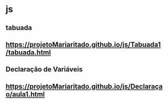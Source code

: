 # js
tabuada 
-------------------------------------------------------------
https://projetoMariaritado.github.io/js/Tabuada1/tabuada.html
-------------------------------------------------------------
 Declaração de Variáveis
 ------------------------------------------------------------
 https://projetoMariaritado.github.io/js/Declaraçao/aula1.html
 ------------------------------------------------------------
